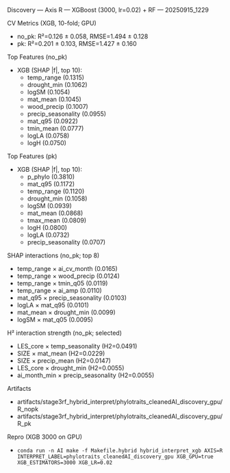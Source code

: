 Discovery — Axis R — XGBoost (3000, lr=0.02) + RF — 20250915_1229

CV Metrics (XGB, 10-fold; GPU)
- no_pk: R²=0.126 ± 0.058, RMSE=1.494 ± 0.128
- pk:    R²=0.201 ± 0.103, RMSE=1.427 ± 0.160

Top Features (no_pk)
- XGB (SHAP |f|, top 10):
  - temp_range (0.1315)
  - drought_min (0.1062)
  - logSM (0.1054)
  - mat_mean (0.1045)
  - wood_precip (0.1007)
  - precip_seasonality (0.0955)
  - mat_q95 (0.0922)
  - tmin_mean (0.0777)
  - logLA (0.0758)
  - logH (0.0750)

Top Features (pk)
- XGB (SHAP |f|, top 10):
  - p_phylo (0.3810)
  - mat_q95 (0.1172)
  - temp_range (0.1120)
  - drought_min (0.1058)
  - logSM (0.0939)
  - mat_mean (0.0868)
  - tmax_mean (0.0809)
  - logH (0.0800)
  - logLA (0.0732)
  - precip_seasonality (0.0707)

SHAP interactions (no_pk; top 8)
- temp_range × ai_cv_month (0.0165)
- temp_range × wood_precip (0.0124)
- temp_range × tmin_q05 (0.0119)
- temp_range × ai_amp (0.0110)
- mat_q95 × precip_seasonality (0.0103)
- logLA × mat_q95 (0.0101)
- mat_mean × drought_min (0.0099)
- logSM × mat_q05 (0.0095)

H² interaction strength (no_pk; selected)
- LES_core × temp_seasonality (H2=0.0491)
- SIZE × mat_mean (H2=0.0229)
- SIZE × precip_mean (H2=0.0147)
- LES_core × drought_min (H2=0.0055)
- ai_month_min × precip_seasonality (H2=0.0055)

Artifacts
- artifacts/stage3rf_hybrid_interpret/phylotraits_cleanedAI_discovery_gpu/R_nopk
- artifacts/stage3rf_hybrid_interpret/phylotraits_cleanedAI_discovery_gpu/R_pk

Repro (XGB 3000 on GPU)
- `conda run -n AI make -f Makefile.hybrid hybrid_interpret_xgb AXIS=R INTERPRET_LABEL=phylotraits_cleanedAI_discovery_gpu XGB_GPU=true XGB_ESTIMATORS=3000 XGB_LR=0.02`